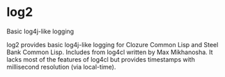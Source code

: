 # log2
Basic log4j-like logging

log2 provides basic log4j-like logging for Clozure Common Lisp and Steel Bank Common Lisp. Includes from log4cl written by Max Mikhanosha. It lacks most of the features of log4cl but provides timestamps with millisecond resolution (via local-time).

